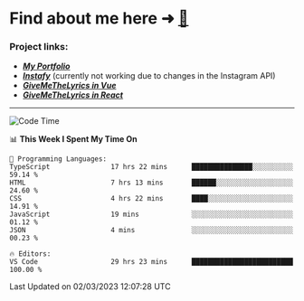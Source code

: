 # Find about me here ➜ [🧑](https://pauabella.dev)

### Project links:
- ***[My Portfolio](https://pauabella.dev)***
- ***[Instafy](https://instafy.me)*** (currently not working due to changes in the Instagram API)
- ***[GiveMeTheLyrics in Vue](https://lyrics.pauabella.dev)***
- ***[GiveMeTheLyrics in React](https://pauabella.dev/GiveMeTheLyrics)***

---
<!--START_SECTION:waka-->
![Code Time](http://img.shields.io/badge/Code%20Time-1%2C952%20hrs%2049%20mins-blue)

📊 **This Week I Spent My Time On** 

```text
💬 Programming Languages: 
TypeScript               17 hrs 22 mins      ███████████████░░░░░░░░░░   59.14 % 
HTML                     7 hrs 13 mins       ██████░░░░░░░░░░░░░░░░░░░   24.60 % 
CSS                      4 hrs 22 mins       ████░░░░░░░░░░░░░░░░░░░░░   14.91 % 
JavaScript               19 mins             ░░░░░░░░░░░░░░░░░░░░░░░░░   01.12 % 
JSON                     4 mins              ░░░░░░░░░░░░░░░░░░░░░░░░░   00.23 % 

🔥 Editors: 
VS Code                  29 hrs 23 mins      █████████████████████████   100.00 % 
```


 Last Updated on 02/03/2023 12:07:28 UTC
<!--END_SECTION:waka-->
